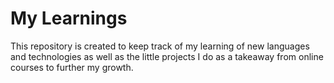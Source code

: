 # My Learnings
This repository is created to keep track of my learning of new languages and technologies as well as the little projects I do as a takeaway from online courses to further my growth. 
